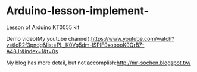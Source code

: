 # Arduino-lesson-implement- 
Lesson of Arduino KT0055 kit


Demo video(My youtube channel):https://www.youtube.com/watch?v=tIcR2f3pndg&list=PL_K0Vg5dm-lSPIF9xobooK9QrB7-A48Jr&index=1&t=0s 


My blog has more detail, but not accomplish:http://mr-sochen.blogspot.tw/ 
